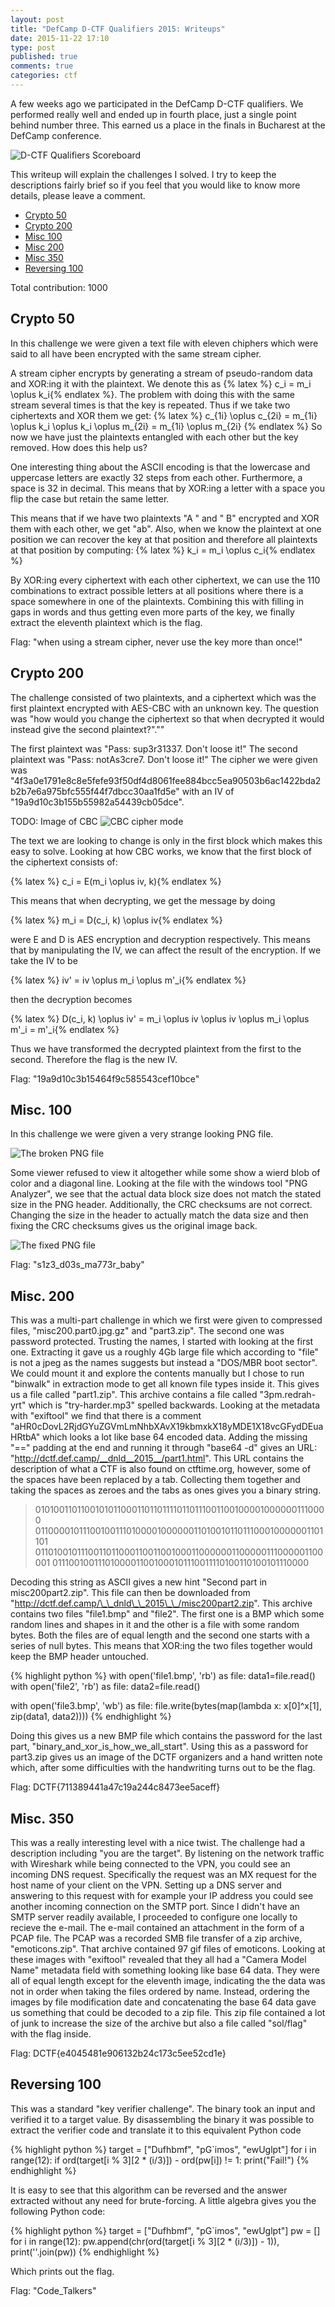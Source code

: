 ```yaml
---
layout: post
title: "DefCamp D-CTF Qualifiers 2015: Writeups"
date: 2015-11-22 17:10
type: post
published: true
comments: true
categories: ctf
---
```


A few weeks ago we participated in the DefCamp D-CTF qualifiers.
We performed really well and ended up in fourth place, just a single point behind number three.
This earned us a place in the finals in Bucharest at the DefCamp conference.

![D-CTF Qualifiers Scoreboard](/assets/images/ctf/dctf_scoreboard.png)

This writeup will explain the challenges I solved. I try to keep the descriptions fairly brief so if you feel that you would like to know more details, please leave a comment.

* [Crypto 50](#crypto50)
* [Crypto 200](#crypto200)
* [Misc 100](#misc100)
* [Misc 200](#misc200)
* [Misc 350](#misc350)
* [Reversing 100](#reversing100)

Total contribution: 1000

## <a name="crypto50"></a>Crypto 50

In this challenge we were given a text file with eleven chiphers which were said to all have been encrypted with the same stream cipher.

A stream cipher encrypts by generating a stream of pseudo-random data and XOR:ing it with the plaintext.
We denote this as {% latex %} c_i = m_i \oplus k_i{% endlatex %}. The problem with doing this with the same stream several times is that the key is repeated.
Thus if we take two ciphertexts and XOR them we get:
{% latex %} c_{1i} \oplus c_{2i} = m_{1i} \oplus k_i \oplus k_i \oplus m_{2i} = m_{1i} \oplus m_{2i} {% endlatex %}
So now we have just the plaintexts entangled with each other but the key removed. How does this help us?

One interesting thing about the ASCII encoding is that the lowercase and uppercase letters are exactly 32 steps from each other.
Furthermore, a space is 32 in decimal. This means that by XOR:ing a letter with a space you flip the case but retain the same letter.

This means that if we have two plaintexts "A " and " B" encrypted and XOR them with each other, we get "ab".
Also, when we know the plaintext at one position we can recover the key at that position and therefore all plaintexts at that position by computing:
{% latex %} k_i = m_i \oplus c_i{% endlatex %}

By XOR:ing every ciphertext with each other ciphertext, we can use the 110 combinations to extract possible letters at all positions where there is a space somewhere in one of the plaintexts. Combining this with filling in gaps in words and thus getting even more parts of the key, we finally extract the eleventh plaintext which is the flag.

Flag: "when using a stream cipher, never use the key more than once!"

## <a name="crypto200"></a>Crypto 200

The challenge consisted of two plaintexts, and a ciphertext which was the first plaintext encrypted with AES-CBC with an unknown key.
The question was "how would you change the ciphertext so that when decrypted it would instead give the second plaintext?".""

The first plaintext was "Pass: sup3r31337. Don't loose it!"
The second plaintext was "Pass: notAs3cre7. Don't loose it!"
The cipher we were given was "4f3a0e1791e8c8e5fefe93f50df4d8061fee884bcc5ea90503b6ac1422bda2b2b7e6a975bfc555f44f7dbcc30aa1fd5e" with an IV of "19a9d10c3b155b55982a54439cb05dce".

TODO: Image of CBC
![CBC cipher mode](/assets/images/cryptography/cbc.png)

The text we are looking to change is only in the first block which makes this easy to solve.
Looking at how CBC works, we know that the first block of the ciphertext consists of:

{% latex %} c_i = E(m_i \oplus iv, k){% endlatex %}

This means that when decrypting, we get the message by doing

{% latex %} m_i = D(c_i, k) \oplus iv{% endlatex %}

were E and D is AES encryption and decryption respectively.
This means that by manipulating the IV, we can affect the result of the encryption.
If we take the IV to be

{% latex %} iv' = iv \oplus m_i \oplus m'_i{% endlatex %}

then the decryption becomes

{% latex %} D(c_i, k) \oplus iv' = m_i \oplus iv \oplus iv \oplus m_i \oplus m'_i = m'_i{% endlatex %}

Thus we have transformed the decrypted plaintext from the first to the second.
Therefore the flag is the new IV.

Flag: "19a9d10c3b15464f9c585543cef10bce"

## <a name="misc100"></a>Misc. 100

In this challenge we were given a very strange looking PNG file.

![The broken PNG file](/assets/images/ctf/dctf_size1.png)

Some viewer refused to view it altogether while some show a wierd blob of color and a diagonal line.
Looking at the file with the windows tool "PNG Analyzer", we see that the actual data block size does not match the stated size in the PNG header.
Additionally, the CRC checksums are not correct. Changing the size in the header to actually match the data size and then fixing the CRC checksums gives us the original image back.

![The fixed PNG file](/assets/images/ctf/dctf_size2.png)

Flag: "s1z3\_d03s\_ma773r\_baby"

## <a name="misc200"></a>Misc. 200

This was a multi-part challenge in which we first were given to compressed files, "misc200.part0.jpg.gz" and "part3.zip".
The second one was password protected. Trusting the names, I started with looking at the first one. Extracting it gave us a roughly 4Gb large file which according to "file" is not a jpeg as the names suggests but instead a "DOS/MBR boot sector". We could mount it and explore the contents manually but I chose to run "binwalk" in extraction mode to get all known file types inside it. This gives us a file called "part1.zip". This archive contains a file called "3pm.redrah-yrt" which is "try-harder.mp3" spelled backwards. Looking at the metadata with "exiftool" we find that there is a comment "aHR0cDovL2RjdGYuZGVmLmNhbXAvX19kbmxkX18yMDE1X18vcGFydDEuaHRtbA" which looks a lot like base 64 encoded data. Adding the missing "==" padding at the end and running it through "base64 -d" gives an URL: "http://dctf.def.camp/__dnld__2015__/part1.html". This URL contains the description of what a CTF is also found on ctftime.org, however, some of the spaces have been replaced by a tab. Collecting them together and taking the spaces as zeroes and the tabs as ones gives you a binary string.

> 0101001101100101011000110110111101101110011001000010000001110000
> 0110000101110010011101000010000001101001011011100010000001101101
> 0110100101110011011000110011001000110000001100000111000001100001
> 01110010011101000011001000101110011110100110100101110000

Decoding this string as ASCII gives a new hint "Second part in misc200part2.zip". This file can then be downloaded from "http://dctf.def.camp/\_\_dnld\_\_2015\_\_/misc200part2.zip". This archive contains two files "file1.bmp" and "file2". The first one is a BMP which some random lines and shapes in it and the other is a file with some random bytes. Both the files are of equal length and the second one starts with a series of null bytes. This means that XOR:ing the two files together would keep the BMP header untouched. 

{% highlight python %}
with open('file1.bmp', 'rb') as file:
	data1=file.read()
with open('file2', 'rb') as file:
	data2=file.read()

with open('file3.bmp', 'wb') as file:
	file.write(bytes(map(lambda x: x[0]^x[1], zip(data1, data2))))
{% endhighlight %}

Doing this gives us a new BMP file which contains the password for the last part, "binary\_and\_xor\_is\_how\_we\_all\_start". Using this as a password for part3.zip gives us an image of the DCTF organizers and a hand written note which, after some difficulties with the handwriting turns out to be the flag.

Flag: DCTF{711389441a47c19a244c8473ee5aceff}

## <a name="misc350"></a>Misc. 350

This was a really interesting level with a nice twist.
The challenge had a description including "you are the target".
By listening on the network traffic with Wireshark while being connected to the VPN, you could see an incoming DNS request.
Specifically the request was an MX request for the host name of your client on the VPN.
Setting up a DNS server and answering to this request with for example your IP address you could see another incoming connection on the SMTP port. Since I didn't have an SMTP server readily available, I proceeded to configure one locally to recieve the e-mail.
The e-mail contained an attachment in the form of a PCAP file.
The PCAP was a recorded SMB file transfer of a zip archive, "emoticons.zip".
That archive contained 97 gif files of emoticons. Looking at these images with "exiftool" revealed that they all had a "Camera Model Name" metadata field with something looking like base 64 data.
They were all of equal length except for the eleventh image, indicating the the data was not in order when taking the files ordered by name. Instead, ordering the images by file modification date and concatenating the base 64 data gave us something that could be decoded to a zip file. This zip file contained a lot of junk to increase the size of the archive but also a file called "sol/flag" with the flag inside.

Flag: DCTF{e4045481e906132b24c173c5ee52cd1e}

## <a name="reversing100"></a>Reversing 100

This was a standard "key verifier challenge". The binary took an input and verified it to a target value.
By disassembling the binary it was possible to extract the verifier code and translate it to this equivalent Python code

{% highlight python %} 
target = ["Dufhbmf", "pG`imos", "ewUglpt"]
for i in range(12):
	if ord(target[i % 3][2 * (i/3)]) - ord(pw[i]) != 1:
		print("Fail!")
{% endhighlight %}

It is easy to see that this algorithm can be reversed and the answer extracted without any need for brute-forcing.
A little algebra gives you the following Python code:

{% highlight python %} 
target = ["Dufhbmf", "pG`imos", "ewUglpt"]
pw = []
for i in range(12):
	pw.append(chr(ord(target[i % 3][2 * (i/3)]) - 1)),
print(''.join(pw))
{% endhighlight %}

Which prints out the flag.

Flag: "Code_Talkers"